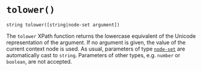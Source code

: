 # `tolower()`

```
string tolower([string|node-set argument])
```

The `tolower` XPath function returns the lowercase equivalent of the Unicode representation of
the argument. If no argument is given, the value of the current context node is used.
As usual, parameters of type [`node-set`](http://www.w3.org/TR/xpath/#node-sets) are automatically
cast to `string`. Parameters of other types, e.g. `number` or `boolean`, are not accepted.
